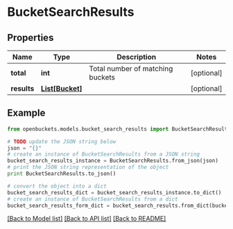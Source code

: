# BucketSearchResults


## Properties
Name | Type | Description | Notes
------------ | ------------- | ------------- | -------------
**total** | **int** | Total number of matching buckets | [optional] 
**results** | [**List[Bucket]**](Bucket.md) |  | [optional] 

## Example

```python
from openbuckets.models.bucket_search_results import BucketSearchResults

# TODO update the JSON string below
json = "{}"
# create an instance of BucketSearchResults from a JSON string
bucket_search_results_instance = BucketSearchResults.from_json(json)
# print the JSON string representation of the object
print BucketSearchResults.to_json()

# convert the object into a dict
bucket_search_results_dict = bucket_search_results_instance.to_dict()
# create an instance of BucketSearchResults from a dict
bucket_search_results_form_dict = bucket_search_results.from_dict(bucket_search_results_dict)
```
[[Back to Model list]](../README.md#documentation-for-models) [[Back to API list]](../README.md#documentation-for-api-endpoints) [[Back to README]](../README.md)


